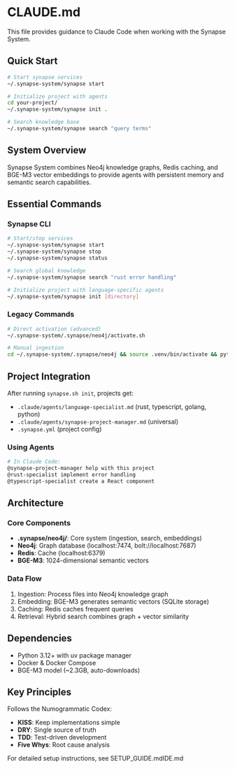 # CLAUDE.md

This file provides guidance to Claude Code when working with the Synapse System.

## Quick Start

```bash
# Start synapse services
~/.synapse-system/synapse start

# Initialize project with agents
cd your-project/
~/.synapse-system/synapse init .

# Search knowledge base
~/.synapse-system/synapse search "query terms"
```

## System Overview

Synapse System combines Neo4j knowledge graphs, Redis caching, and BGE-M3 vector embeddings to provide agents with persistent memory and semantic search capabilities.

## Essential Commands

### Synapse CLI
```bash
# Start/stop services
~/.synapse-system/synapse start
~/.synapse-system/synapse stop
~/.synapse-system/synapse status

# Search global knowledge
~/.synapse-system/synapse search "rust error handling"

# Initialize project with language-specific agents
~/.synapse-system/synapse init [directory]
```

### Legacy Commands
```bash
# Direct activation (advanced)
~/.synapse-system/.synapse/neo4j/activate.sh

# Manual ingestion
cd ~/.synapse-system/.synapse/neo4j && source .venv/bin/activate && python ingestion.py
```

## Project Integration

After running `synapse.sh init`, projects get:
- `.claude/agents/language-specialist.md` (rust, typescript, golang, python)
- `.claude/agents/synapse-project-manager.md` (universal)
- `.synapse.yml` (project config)

### Using Agents
```bash
# In Claude Code:
@synapse-project-manager help with this project
@rust-specialist implement error handling
@typescript-specialist create a React component
```

## Architecture

### Core Components
- **.synapse/neo4j/**: Core system (ingestion, search, embeddings)
- **Neo4j**: Graph database (localhost:7474, bolt://localhost:7687)
- **Redis**: Cache (localhost:6379)
- **BGE-M3**: 1024-dimensional semantic vectors

### Data Flow
1. Ingestion: Process files into Neo4j knowledge graph
2. Embedding: BGE-M3 generates semantic vectors (SQLite storage)
3. Caching: Redis caches frequent queries
4. Retrieval: Hybrid search combines graph + vector similarity

## Dependencies

- Python 3.12+ with uv package manager
- Docker & Docker Compose
- BGE-M3 model (~2.3GB, auto-downloads)

## Key Principles

Follows the Numogrammatic Codex:
- **KISS**: Keep implementations simple
- **DRY**: Single source of truth
- **TDD**: Test-driven development
- **Five Whys**: Root cause analysis

For detailed setup instructions, see SETUP_GUIDE.mdIDE.md